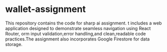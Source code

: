 # wallet-assignment
This repository contains the code for sharp ai assignment. t includes a web application designed to demonstrate seamless navigation using React Router, orm input validation,error handling,and clean,readable code practices.The assignment also incorporates Google Firestore for data storage.
